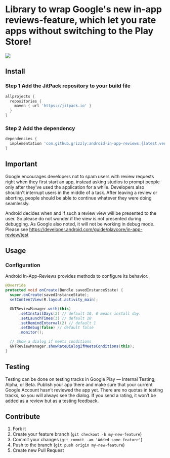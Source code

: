 # Library to wrap Google's new in-app reviews-feature, which let you rate apps without switching to the Play Store!

[![](https://jitpack.io/v/grizzly/android-in-app-reviews.svg)](https://jitpack.io/#grizzly/android-in-app-reviews)

## Install

### Step 1 Add the JitPack repository to your build file

```groovy
allprojects {
  repositories {
    maven { url 'https://jitpack.io' }
  }
}
```

### Step 2 Add the dependency

```groovy
dependencies {
  implementation 'com.github.grizzly:android-in-app-reviews:{latest.version}'
}
```

## Important

Google encourages developers not to spam users with review requests right when they first start an app, instead asking studios to prompt people only after they've used the application for a while. Developers also shouldn't interrupt users in the middle of a task. After leaving a review or aborting, people should be able to continue whatever they were doing seamlessly.

Android decides when and if such a review view will be presented to the user. So please do not wonder if the view is not presented during debugging. As Google also noted, it will not be working in debug mode. Please see https://developer.android.com/guide/playcore/in-app-review/test

## Usage

### Configuration

Android In-App-Reviews provides methods to configure its behavior.

```java
@Override
protected void onCreate(Bundle savedInstanceState) {
  super.onCreate(savedInstanceState);
  setContentView(R.layout.activity_main);

  GNTReviewManager.with(this)
      .setInstallDays(2) // default 10, 0 means install day.
      .setLaunchTimes(3) // default 10
      .setRemindInterval(2) // default 1
      .setDebug(false) // default false
      .monitor();

  // Show a dialog if meets conditions
  GNTReviewManager.showRateDialogIfMeetsConditions(this);
}
```

## Testing

Testing can be done on testing tracks in Google Play — Internal Testing, Alpha, or Beta. Publish your app there and make sure that your current Google Account hasn’t reviewed the app yet. There are no quotas in testing tracks, so you will always see the dialog. If you send a rating, it won’t be added as a review but as a testing feedback.

## Contribute

1. Fork it
2. Create your feature branch (`git checkout -b my-new-feature`)
3. Commit your changes (`git commit -am 'Added some feature'`)
4. Push to the branch (`git push origin my-new-feature`)
5. Create new Pull Request
  
